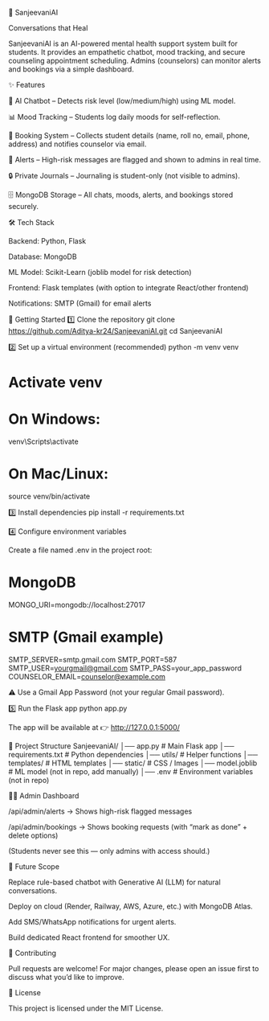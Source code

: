🌱 SanjeevaniAI

Conversations that Heal

SanjeevaniAI is an AI-powered mental health support system built for students.
It provides an empathetic chatbot, mood tracking, and secure counseling appointment scheduling.
Admins (counselors) can monitor alerts and bookings via a simple dashboard.

✨ Features

🤖 AI Chatbot – Detects risk level (low/medium/high) using ML model.

📊 Mood Tracking – Students log daily moods for self-reflection.

📅 Booking System – Collects student details (name, roll no, email, phone, address) and notifies counselor via email.

🚨 Alerts – High-risk messages are flagged and shown to admins in real time.

🔒 Private Journals – Journaling is student-only (not visible to admins).

🗄️ MongoDB Storage – All chats, moods, alerts, and bookings stored securely.

🛠️ Tech Stack

Backend: Python, Flask

Database: MongoDB

ML Model: Scikit-Learn (joblib model for risk detection)

Frontend: Flask templates (with option to integrate React/other frontend)

Notifications: SMTP (Gmail) for email alerts

🚀 Getting Started
1️⃣ Clone the repository
git clone https://github.com/Aditya-kr24/SanjeevaniAI.git
cd SanjeevaniAI

2️⃣ Set up a virtual environment (recommended)
python -m venv venv
# Activate venv
# On Windows:
venv\Scripts\activate
# On Mac/Linux:
source venv/bin/activate

3️⃣ Install dependencies
pip install -r requirements.txt

4️⃣ Configure environment variables

Create a file named .env in the project root:

# MongoDB
MONGO_URI=mongodb://localhost:27017

# SMTP (Gmail example)
SMTP_SERVER=smtp.gmail.com
SMTP_PORT=587
SMTP_USER=yourgmail@gmail.com
SMTP_PASS=your_app_password
COUNSELOR_EMAIL=counselor@example.com


⚠️ Use a Gmail App Password (not your regular Gmail password).

5️⃣ Run the Flask app
python app.py


The app will be available at 👉 http://127.0.0.1:5000/

📂 Project Structure
SanjeevaniAI/
│── app.py                 # Main Flask app
│── requirements.txt       # Python dependencies
│── utils/                 # Helper functions
│── templates/             # HTML templates
│── static/                # CSS / Images
│── model.joblib           # ML model (not in repo, add manually)
│── .env                   # Environment variables (not in repo)

👨‍💻 Admin Dashboard

/api/admin/alerts → Shows high-risk flagged messages

/api/admin/bookings → Shows booking requests (with “mark as done” + delete options)

(Students never see this — only admins with access should.)

🔮 Future Scope

Replace rule-based chatbot with Generative AI (LLM) for natural conversations.

Deploy on cloud (Render, Railway, AWS, Azure, etc.) with MongoDB Atlas.

Add SMS/WhatsApp notifications for urgent alerts.

Build dedicated React frontend for smoother UX.

🤝 Contributing

Pull requests are welcome! For major changes, please open an issue first to discuss what you’d like to improve.

📜 License

This project is licensed under the MIT License.
